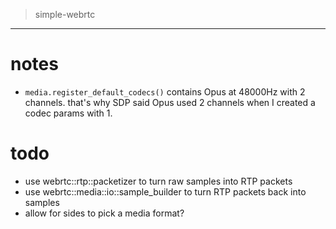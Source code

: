 > simple-webrtc
---

# notes
- `media.register_default_codecs()` contains Opus at 48000Hz with 2 channels. that's why SDP said Opus used 2 channels when I created a codec params with 1. 

# todo
- use webrtc::rtp::packetizer to turn raw samples into RTP packets
- use webrtc::media::io::sample_builder to turn RTP packets back into samples 
- allow for sides to pick a media format? 